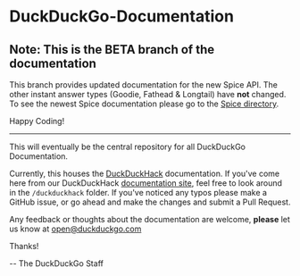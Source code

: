 # DuckDuckGo-Documentation

## Note: This is the **BETA** branch of the documentation

This branch provides updated documentation for the new Spice API. The other instant answer types (Goodie, Fathead & Longtail) have **not** changed. To see the newest Spice documentation please go to the [Spice directory](https://github.com/duckduckgo/duckduckgo-documentation/tree/beta/duckduckhack/spice).

Happy Coding!

------

This will eventually be the central repository for all DuckDuckGo Documentation.

Currently, this houses the [DuckDuckHack](http://duckduckhack.com) documentation. If you've come here from our DuckDuckHack [documentation site](https://dukgo.com/duckduckhack/ddh-intro), feel free to look around in the `/duckduckhack` folder. If you've noticed any typos please make a GitHub issue, or go ahead and make the changes and submit a Pull Request.

Any feedback or thoughts about the documentation are welcome, **please** let us know at open@duckduckgo.com

Thanks!

-- The DuckDuckGo Staff
